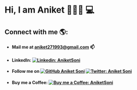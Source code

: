 # Hi, I am Aniket 👋👨‍💻 💻

## Connect with me 🌎:
- #### Mail me at aniket271993@gmail.com 📫
- #### LinkedIn: [![Linkedin: AniketSoni](https://img.shields.io/badge/-AniketSoni-blue?style=flat-square&logo=Linkedin&logoColor=white&link=https://www.linkedin.com/in/aniketsoni/)](https://www.linkedin.com/in/aniketsoni/)
- #### Follow me on [![GitHub Aniket Soni](https://img.shields.io/github/followers/aniketsoni1?label=follow&style=social)](https://github.com/aniketsoni1)     [![Twitter: Aniket Soni](https://img.shields.io/twitter/follow/aniketsoni?style=social)](https://twitter.com/aniketsoni)
- #### Buy me a Coffee: [![Buy me a Coffee: AniketSoni](https://img.shields.io/badge/☕-BuyMeACoffee-blue?style=flat-square&logo=☕&link=https://paypal.me/AniketSoni)](https://paypal.me/AniketSoni)


<!--
**aniketsoni1/aniketsoni1** is a ✨ _special_ ✨ repository because its `README.md` (this file) appears on your GitHub profile.

Here are some ideas to get you started:

- 🔭 I’m currently working on ...
- 🌱 I’m currently learning ...
- 👯 I’m looking to collaborate on ...
- 🤔 I’m looking for help with ...
- 💬 Ask me about ...
- 📫 How to reach me: ...
- 😄 Pronouns: ...
- ⚡ Fun fact: ...
-->
